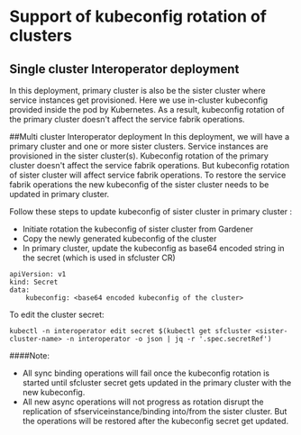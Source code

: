 # Support of kubeconfig rotation of clusters
## Single cluster Interoperator deployment
In this deployment, primary cluster is also be the sister cluster where service instances get provisioned.
Here we use in-cluster kubeconfig provided inside the pod by Kubernetes. As a result, kubeconfig rotation of the primary cluster doesn't affect the service fabrik operations.


##Multi cluster Interoperator deployment
In this deployment, we will have a primary cluster and one or more sister clusters. Service instances are provisioned in the sister cluster(s). Kubeconfig rotation of the primary cluster doesn't affect the service fabrik operations. But kubeconfig rotation of sister cluster will affect service fabrik operations.
To restore the service fabrik operations the new kubeconfig of the sister cluster needs to be updated in primary cluster.

Follow these steps to update kubeconfig of sister cluster in primary cluster :
* Initiate rotation the kubeconfig of sister cluster from Gardener 
* Copy the newly generated kubeconfig of the cluster 
* In primary cluster, update the kubeconfig as base64 encoded string in the secret (which is used in sfcluster CR)
```shell
apiVersion: v1
kind: Secret 
data:
    kubeconfig: <base64 encoded kubeconfig of the cluster>
```
To edit the cluster secret:
```
kubectl -n interoperator edit secret $(kubectl get sfcluster <sister-cluster-name> -n interoperator -o json | jq -r '.spec.secretRef')
```
####Note:
* All sync binding operations will fail once the kubeconfig rotation is started until sfcluster secret gets updated in the primary cluster with the new kubeconfig.
* All new async operations will not progress as rotation disrupt the replication of sfserviceinstance/binding into/from the sister cluster. But the operations will be restored after the kubeconfig secret get updated.
